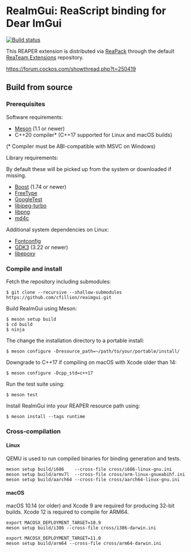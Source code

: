 # ReaImGui: ReaScript binding for Dear ImGui

[![Build status](https://ci.appveyor.com/api/projects/status/9umkecgrs4sa8odf/branch/master?svg=true)](https://ci.appveyor.com/project/cfillion/reaimgui/branch/master)

This REAPER extension is distributed via [ReaPack](https://reapack.com)
through the default [ReaTeam Extensions](https://github.com/ReaTeam/Extensions)
repository.

https://forum.cockos.com/showthread.php?t=250419

## Build from source

### Prerequisites

Software requirements:

- [Meson](https://mesonbuild.com/) (1.1 or newer)
- C++20 compiler* (C++17 supported for Linux and macOS builds)

(* Compiler must be ABI-compatible with MSVC on Windows)

Library requirements:

By default these will be picked up from the system or downloaded if missing.

- [Boost](https://www.boost.org/) (1.74 or newer)
- [FreeType](https://www.freetype.org/)
- [GoogleTest](https://github.com/google/googletest)
- [libjpeg-turbo](https://www.libjpeg-turbo.org/)
- [libpng](http://www.libpng.org/pub/png/libpng.html)
- [md4c](https://github.com/mity/md4c)

Additional system dependencies on Linux:

- [Fontconfig](https://www.fontconfig.org)
- [GDK3](https://developer.gnome.org/gdk3/stable/) (3.22 or newer)
- [libepoxy](https://github.com/anholt/libepoxy)

### Compile and install

Fetch the repository including submodules:

    $ git clone --recursive --shallow-submodules https://github.com/cfillion/reaimgui.git

Build ReaImGui using Meson:

    $ meson setup build
    $ cd build
    $ ninja

The change the installation directory to a portable install:

    $ meson configure -Dresource_path=~/path/to/your/portable/install/

Downgrade to C++17 if compiling on macOS with Xcode older than 14:

    $ meson configure -Dcpp_std=c++17

Run the test suite using:

    $ meson test

Install ReaImGui into your REAPER resource path using:

    $ meson install --tags runtime

### Cross-compilation

#### Linux

QEMU is used to run compiled binaries for binding generation and tests.

    meson setup build/i686    --cross-file cross/i686-linux-gnu.ini
    meson setup build/armv7l  --cross-file cross/arm-linux-gnueabihf.ini
    meson setup build/aarch64 --cross-file cross/aarch64-linux-gnu.ini

#### macOS

macOS 10.14 (or older) and Xcode 9 are required for producing 32-bit builds.
Xcode 12 is required to compile for ARM64.

    export MACOSX_DEPLOYMENT_TARGET=10.9
    meson setup build/i386 --cross-file cross/i386-darwin.ini

    export MACOSX_DEPLOYMENT_TARGET=11.0
    meson setup build/arm64 --cross-file cross/arm64-darwin.ini
